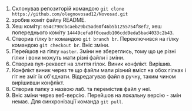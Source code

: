 1. Склонував репозиторій командою `git clone https://github.com/olegnovosad12/Novosad.git`
2. зробив коміт файлу README.
3. Хеш коміту: `654c790cbcaeb29bc5ad60f46b5b1255754f8ef2`, хеш попереднього коміту `14449cefa9f0ceadb106cdd9eda5bad4033c2b43`.
4. Створив гілку `br` командою `git branch br`. Переключився на гілку командою `git checkout br`. Вніс зміни.
5. Перейшов на гілку `master`. Зміни не збереглись, тому що це різні гілки і вони можуть мати різні файли і зміни.
6. Створив пул-реквест на злиття гілок. Виник конфлікт. Вирішив.
7. Конфлікт виник через те що файли мали різний вміст на обох гілках і гіт не зміг їх об'єднати. Відредагував файл в ручну, таким чином вирішивши конфлікт.
8. Створив папку з назвою лаб. та перемістив файл у неї.
9. Вніс зміни через веб-версію. Перейшов на локальну версію - змін немає. Для синхронізації команда `git pull`.
